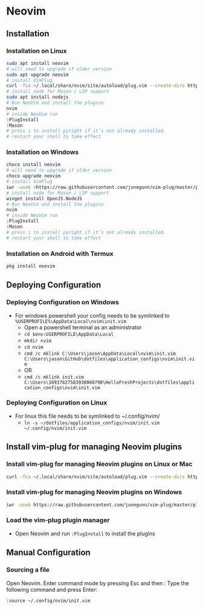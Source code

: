 # Neovim

## Installation

### Installation on Linux

```bash
sudo apt install neovim
# will need to upgrade if older version
sudo apt upgrade neovim
# install VimPlug
curl -fLo ~/.local/share/nvim/site/autoload/plug.vim --create-dirs https://raw.githubusercontent.com/junegunn/vim-plug/master/plug.vim
# install node for Mason / LSP support
sudo apt install nodejs
# Run NeoVim and install the plugins
nvim
# inside NeoVim run
:PlugInstall
:Mason
# press i to install pyright if it’s not already installed.
# restart your shell to take effect
```

### Installation on Windows

```bash
choco install neovim
# will need to upgrade if older version
choco upgrade neovim
# install VimPlug
iwr -useb <https://raw.githubusercontent.com/junegunn/vim-plug/master/plug.vim> | ni -Path "$env:LOCALAPPDATA\nvim-data\site\autoload\plug.vim" -Force
# install node for Mason / LSP support
winget install OpenJS.NodeJS
# Run NeoVim and install the plugins
nvim
# inside NeoVim run
:PlugInstall
:Mason
# press i to install pyright if it’s not already installed.
# restart your shell to take effect
```

### Installation on Android with Termux

```bash
pkg install neovim
```

## Deploying Configuration

### Deploying Configuration on Windows

- For windows powershell your config needs to be symlinked to `%USERPROFILE%\AppData\Local\nvim\init.vim`
  - Open a powershell terminal as an administrator
  - `cd $env:USERPROFILE\AppData\Local`
  - `mkdir nvim`
  - `cd nvim`
  - `cmd /c mklink C:\Users\jason\AppData\Local\nvim\init.vim C:\Users\jason\GitHub\dotfiles\application_configs\nvim\init.vim`
  - OR
  - `cmd /c mklink init.vim C:\Users\16937827583938060798\HelloFreshProjects\dotfiles\application_configs\nvim\init.vim`

### Deploying Configuration on Linux

- For linux this file needs to be symlinked to ~/.config/nvim/
  - `ln -s ~/dotfiles/application_configs/nvim/init.vim ~/.config/nvim/init.vim`

## Install vim-plug for managing Neovim plugins

### Install vim-plug for managing Neovim plugins on Linux or Mac

```bash
curl -fLo ~/.local/share/nvim/site/autoload/plug.vim --create-dirs https://raw.githubusercontent.com/junegunn/vim-plug/master/plug.vim
```

### Install vim-plug for managing Neovim plugins on Windows

```bash
iwr -useb https://raw.githubusercontent.com/junegunn/vim-plug/master/plug.vim | ni -Path "$env:LOCALAPPDATA\nvim-data\site\autoload\plug.vim" -Force
```

### Load the vim-plug plugin manager

- Open Neovim and run `:PlugInstall` to install the plugins

## Manual Configuration

### Sourcing a file

Open Neovim.
Enter command mode by pressing Esc and then :
Type the following command and press Enter:

```vim
:source ~/.config/nvim/init.vim
```
